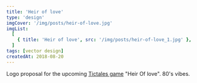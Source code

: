 ```yaml
---
title: 'Heir of love'
type: 'design'
imgCover: '/img/posts/heir-of-love.jpg'
imgList:
  [
    { title: 'Heir of love', src: '/img/posts/heir-of-love_1.jpg' },
  ]
tags: [vector design]
createdAt: 2018-08-20
---
```


Logo proposal for the upcoming [Tictales game](https://play.google.com/store/apps/details?id=com.tictales.stories.heiroflove) "Heir Of love". 80's vibes.